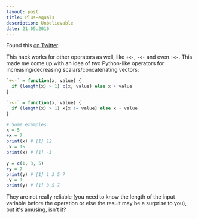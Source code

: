```yaml
---
layout: post
title: Plus-equals
description: Unbelievable
date: 21.09.2016
---
```


Found this [on Twitter](https://twitter.com/henrikbengtsson/status/774434384610938880).

This hack works for other operators as well, like `+<-`, `-<-` and even `!<-`. This made me come up with an idea of two Python-like operators for increasing/decreasing scalars/concatenating vectors:

~~~ R
`+<-` = function(x, value) {
  if (length(x) > 1) c(x, value) else x + value
}

`-<-` = function(x, value) {
  if (length(x) > 1) x[x != value] else x - value
}

# Some examples:
x = 5
+x = 7
print(x) # [1] 12
-x = 15
print(x) # [1] -3

y = c(1, 3, 5)
+y = 7
print(y) # [1] 1 3 5 7
-y = 1
print(y) # [1] 3 5 7
~~~

They are not really reliable (you need to know the length of the input variable before the operation or else the result may be a surprise to you), but it's amusing, isn't it?
